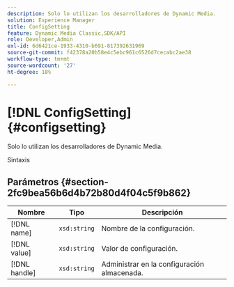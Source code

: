 ```yaml
---
description: Solo lo utilizan los desarrolladores de Dynamic Media.
solution: Experience Manager
title: ConfigSetting
feature: Dynamic Media Classic,SDK/API
role: Developer,Admin
exl-id: 6d6421ce-1933-4310-b691-817392631969
source-git-commit: f42378a20b58e4c5ebc961c6526d7cecabc2ae38
workflow-type: tm+mt
source-wordcount: '27'
ht-degree: 18%

---
```


# [!DNL ConfigSetting]{#configsetting}

Solo lo utilizan los desarrolladores de Dynamic Media.

Sintaxis

## Parámetros {#section-2fc9bea56b6d4b72b80d4f04c5f9b862}

| Nombre | Tipo | Descripción |
|---|---|---|
| [!DNL name] | `xsd:string` | Nombre de la configuración. |
| [!DNL value] | `xsd:string` | Valor de configuración. |
| [!DNL handle] | `xsd:string` | Administrar en la configuración almacenada. |
